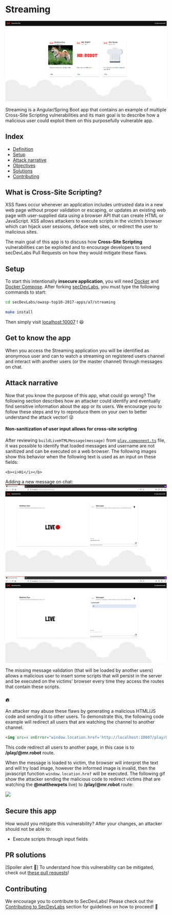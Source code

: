  # Streaming

<p align="center">
    <img src="images/banner.png"/>
</p>

Streaming is a Angular/Spring Boot app that contains an example of multiple Cross-Site Scripting vulnerabilities and its main goal is to describe how a malicious user could exploit them on this purposefully vulnerable app.

## Index

- [Definition](#what-is-cross-site-scripting)
- [Setup](#setup)
- [Attack narrative](#attack-narrative)
- [Objectives](#secure-this-app)
- [Solutions](#pr-solutions)
- [Contributing](#contributing)

## What is Cross-Site Scripting?

XSS flaws occur whenever an application includes untrusted data in a new web page without proper validation or escaping, or updates an existing web page with user-supplied data using a browser API that can create HTML or JavaScript. XSS allows attackers to execute scripts in the victim’s browser which can hijack user sessions, deface web sites, or redirect the user to malicious sites.

The main goal of this app is to discuss how **Cross-Site Scripting** vulnerabilities can be exploited and to encourage developers to send secDevLabs Pull Requests on how they would mitigate these flaws.

## Setup

To start this intentionally **insecure application**, you will need [Docker][Docker Install] and [Docker Compose][Docker Compose Install]. After forking [secDevLabs](https://github.com/globocom/secDevLabs), you must type the following commands to start:

```sh
cd secDevLabs/owasp-top10-2017-apps/a7/streaming
```

```sh
make install
```

Then simply visit [localhost:10007][App] ! 😆

## Get to know the app

When you access the Streaming application you will be identified as anonymous user and can to watch a streaming on registered users channel and interact with another users (or the master channel) through messages on chat.

## Attack narrative

Now that you know the purpose of this app, what could go wrong? The following section describes how an attacker could identify and eventually find sensitive information about the app or its users. We encourage you to follow these steps and try to reproduce them on your own to better understand the attack vector! 😜

#### Non-sanitization of user input allows for cross-site scripting

After reviewing `buildLiveHTMLMessage(message)` from [`play.component.ts`]((https://github.com/globocom/secDevLabs/blob/master/owasp-top10-2017-apps/a7/streaming/app/frontend/src/app/lives/play/play.component.ts#)) file, it was possible to identify that loaded messages and username are not sanitized and can be executed on a web browser. The following images show this behavior when the following text  is used as an input on these fields:

```
<b><i>Hi</i></b>
```

Adding a new message on chat:
   <img src="images/attack-1.png" align="center"/>

   <img src="images/attack-2.png" align="center"/>

The missing message validation (that will be loaded by another users) allows a malicious user to insert some scripts that will persist in the server and be executed on the victims' browser every time they access the routes that contain these scripts.

### 🔥

An attacker may abuse these flaws by generating a malicious HTML/JS code and sending it to other users. To demonstrate this, the following code example will redirect all users that are watching the channel to another channel.

```html
<img src=x onError="window.location.href='http://localhost:10007/play/@mr.robot'"/>
```

This code redirect all users to another page, in this case is to **/play/@mr.robot** route.

When the message is loaded to victim, the browser will interpret the text and will try load image, however the informed image is invalid, then the javascript function ```window.location.href``` will be executed. The following gif show the attacker sending the malicious code to redirect victims (that are watching the **@matthewpets** live) to **/play/@mr.robot** route:

<img src="images/attack-3.gif"/>

## Secure this app

How would you mitigate this vulnerability? After your changes, an attacker should not be able to:

* Execute scripts through input fields

## PR solutions

[Spoiler alert 🚨] To understand how this vulnerability can be mitigated, check out [these pull requests](https://github.com/globocom/secDevLabs/pulls?q=is%3Apr+label%3A%22mitigation+solution+%F0%9F%94%92%22+label%3A%22Streaming%22)!

## Contributing

We encourage you to contribute to SecDevLabs! Please check out the [Contributing to SecDevLabs](../../../docs/CONTRIBUTING.md) section for guidelines on how to proceed! 🎉

[Docker Install]:  https://docs.docker.com/install/
[Docker Compose Install]: https://docs.docker.com/compose/install/
[App]: http://localhost:10007